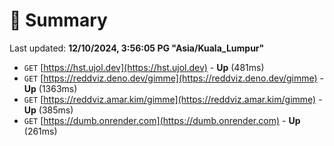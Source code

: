 # 📖 Summary
Last updated: **12/10/2024, 3:56:05 PG "Asia/Kuala_Lumpur"**

- `GET` [https://hst.ujol.dev](https://hst.ujol.dev) - **Up** (481ms)
- `GET` [https://reddviz.deno.dev/gimme](https://reddviz.deno.dev/gimme) - **Up** (1363ms)
- `GET` [https://reddviz.amar.kim/gimme](https://reddviz.amar.kim/gimme) - **Up** (385ms)
- `GET` [https://dumb.onrender.com](https://dumb.onrender.com) - **Up** (261ms)
